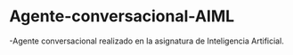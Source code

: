 # Agente-conversacional-AIML
-Agente conversacional realizado en la asignatura de Inteligencia Artificial.
